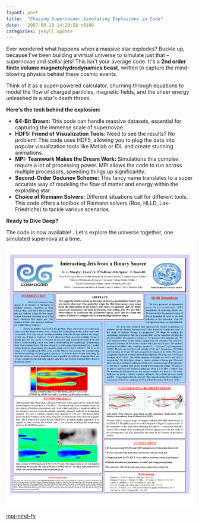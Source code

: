 ```yaml
---
layout: post
title:  "Chasing Supernovae: Simulating Explosions in Code"
date:   2007-08-28 14:20:58 +0100
categories: jekyll update
---
```



Ever wondered what happens when a massive star explodes? Buckle up, because I've been building a virtual universe to simulate just that – supernovae and stellar jets! This isn't your average code. It's a **2nd order finite volume magnetohydrodynamics beast**, written to capture the mind-blowing physics behind these cosmic events. 

Think of it as a super-powered calculator, churning through equations to model the flow of charged particles, magnetic fields, and the sheer energy unleashed in a star's death throes.

**Here's the tech behind the explosion:**

* **64-Bit Brawn:** This code can handle massive datasets, essential for capturing the immense scale of supernovae. 
* **HDF5: Friend of Visualization Tools:** Need to see the results? No problem! This code uses HDF5, allowing you to plug the data into popular visualization tools like Matlab or IDL and create stunning animations.
* **MPI: Teamwork Makes the Dream Work:** Simulations this complex require a lot of processing power. MPI allows the code to run across multiple processors, speeding things up significantly. 
* **Second-Order Godunov Scheme:** This fancy name translates to a super accurate way of modeling the flow of matter and energy within the exploding star.
* **Choice of Riemann Solvers:** Different situations call for different tools. This code offers a toolbox of Riemann solvers (Roe, HLLD, Lax-Friedrichs) to tackle various scenarios.

**Ready to Dive Deep?**

The code is now available! .  Let's explore the universe together, one simulated supernova at a time.
![jets](/images/jets.png "Jets")


[mpi-mhd-fv](https://github.com/garethcmurphy/mpi-mhd-fv)



